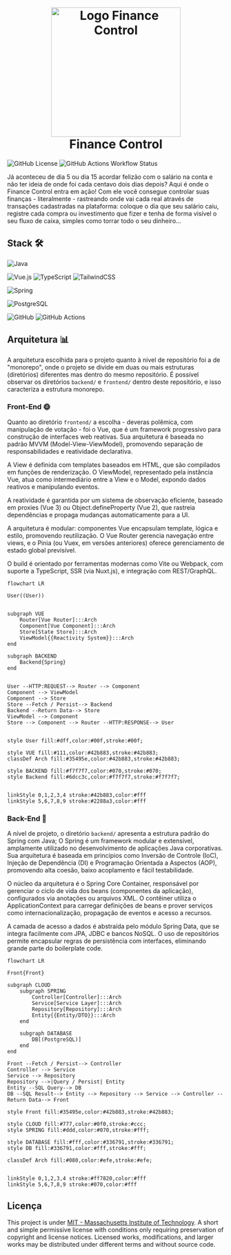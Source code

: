<h1 align="center">
  <img src="./imgs/logo.svg" height="300" width="300" alt="Logo Finance Control" /><br>
  Finance Control
</h1>

![GitHub License](https://img.shields.io/github/license/danielBRTanimacao/FinanceControl?labelColor=101010)
![GitHub Actions Workflow Status](https://img.shields.io/github/actions/workflow/status/danielBRTanimacao/FinanceControl/XXXXXX.yml?style=flat&labelColor=101010)

Já aconteceu de dia 5 ou dia 15 acordar felizão com o salário na conta e não ter ideia de onde foi cada centavo dois dias depois? Aqui é onde o Finance Control entra em ação! Com ele você consegue controlar suas finanças - literalmente - rastreando onde vai cada real através de transações cadastradas na plataforma: coloque o dia que seu salário caiu, registre cada compra ou investimento que fizer e tenha de forma visível o seu fluxo de caixa, simples como torrar todo o seu dinheiro...

## Stack 🛠️

![Java](https://img.shields.io/badge/Java-ED8B00.svg?style=for-the-badge&logo=openjdk&logoColor=white)

![Vue.js](https://img.shields.io/badge/vuejs-%2335495e.svg?style=for-the-badge&logo=vuedotjs&logoColor=%234FC08D)
![TypeScript](https://img.shields.io/badge/typescript-%23007ACC.svg?style=for-the-badge&logo=typescript&logoColor=white)
![TailwindCSS](https://img.shields.io/badge/tailwindcss-38B2AC.svg?style=for-the-badge&logo=tailwind-css&logoColor=white)

![Spring](https://img.shields.io/badge/spring-%236DB33F.svg?style=for-the-badge&logo=spring&logoColor=white)

![PostgreSQL](https://img.shields.io/badge/PostgreSQL-316192?style=for-the-badge&logo=postgresql&logoColor=white)

![GitHub](https://img.shields.io/badge/GitHub-fff?style=for-the-badge&logo=github&logoColor=181717)
![GitHub Actions](https://img.shields.io/badge/GitHub%20Actions-2088ff?style=for-the-badge&logo=github-actions&logoColor=fff)

## Arquitetura 📊

A arquitetura escolhida para o projeto quanto à nivel de repositório foi a de "monorepo", onde o projeto se divide em duas ou mais estruturas (diretórios) diferentes mas dentro do mesmo repositório. É possível observar os diretórios `backend/` e `frontend/` dentro deste repositório, e isso caracteriza a estrutura monorepo.

### Front-End 🌞

Quanto ao diretório `frontend/` a escolha - deveras polêmica, com manipulação de votação - foi o Vue, que é um framework progressivo para construção de interfaces web reativas. Sua arquitetura é baseada no padrão MVVM (Model-View-ViewModel), promovendo separação de responsabilidades e reatividade declarativa.

A View é definida com templates baseados em HTML, que são compilados em funções de renderização. O ViewModel, representado pela instância Vue, atua como intermediário entre a View e o Model, expondo dados reativos e manipulando eventos.

A reatividade é garantida por um sistema de observação eficiente, baseado em proxies (Vue 3) ou Object.defineProperty (Vue 2), que rastreia dependências e propaga mudanças automaticamente para a UI.

A arquitetura é modular: componentes Vue encapsulam template, lógica e estilo, promovendo reutilização. O Vue Router gerencia navegação entre views, e o Pinia (ou Vuex, em versões anteriores) oferece gerenciamento de estado global previsível.

O build é orientado por ferramentas modernas como Vite ou Webpack, com suporte a TypeScript, SSR (via Nuxt.js), e integração com REST/GraphQL.

```mermaid
flowchart LR

User((User))


subgraph VUE
    Router[Vue Router]:::Arch
    Component[Vue Component]:::Arch
    Store[State Store]:::Arch
    ViewModel{{Reactivity System}}:::Arch
end

subgraph BACKEND
    Backend{Spring}
end


User --HTTP:REQUEST--> Router --> Component
Component --> ViewModel
Component --> Store
Store --Fetch / Persist--> Backend
Backend --Return Data--> Store
ViewModel --> Component
Store --> Component --> Router --HTTP:RESPONSE--> User


style User fill:#dff,color:#00f,stroke:#00f;

style VUE fill:#111,color:#42b883,stroke:#42b883;
classDef Arch fill:#35495e,color:#42b883,stroke:#42b883;

style BACKEND fill:#f7f7f7,color:#070,stroke:#070;
style Backend fill:#6dcc3c,color:#f7f7f7,stroke:#f7f7f7;


linkStyle 0,1,2,3,4 stroke:#42b883,color:#fff
linkStyle 5,6,7,8,9 stroke:#2288a3,color:#fff
```

### Back-End 🌚

A nível de projeto, o diretório `backend/` apresenta a estrutura padrão do Spring com Java; O Spring é um framework modular e extensível, amplamente utilizado no desenvolvimento de aplicações Java corporativas. Sua arquitetura é baseada em princípios como Inversão de Controle (IoC), Injeção de Dependência (DI) e Programação Orientada a Aspectos (AOP), promovendo alta coesão, baixo acoplamento e fácil testabilidade.

O núcleo da arquitetura é o Spring Core Container, responsável por gerenciar o ciclo de vida dos beans (componentes da aplicação), configurados via anotações ou arquivos XML. O contêiner utiliza o ApplicationContext para carregar definições de beans e prover serviços como internacionalização, propagação de eventos e acesso a recursos.

A camada de acesso a dados é abstraída pelo módulo Spring Data, que se integra facilmente com JPA, JDBC e bancos NoSQL. O uso de repositórios permite encapsular regras de persistência com interfaces, eliminando grande parte do boilerplate code.

```mermaid
flowchart LR

Front{Front}

subgraph CLOUD
    subgraph SPRING
        Controller[Controller]:::Arch
        Service[Service Layer]:::Arch
        Repository[Repository]:::Arch
        Entity{{Entity/DTO}}:::Arch
    end

    subgraph DATABASE
        DB[(PostgreSQL)]
    end
end

Front --Fetch / Persist--> Controller
Controller --> Service
Service --> Repository
Repository -->|Query / Persist| Entity
Entity --SQL Query--> DB
DB --SQL Result--> Entity --> Repository --> Service --> Controller --Return Data--> Front

style Front fill:#35495e,color:#42b883,stroke:#42b883;

style CLOUD fill:#777,color:#0f0,stroke:#ccc;
style SPRING fill:#ddd,color:#070,stroke:#fff;

style DATABASE fill:#fff,color:#336791,stroke:#336791;
style DB fill:#336791,color:#fff,stroke:#fff;

classDef Arch fill:#080,color:#efe,stroke:#efe;


linkStyle 0,1,2,3,4 stroke:#ff7820,color:#fff
linkStyle 5,6,7,8,9 stroke:#070,color:#fff
```

<!--
## Execução

Antes de iniciar com o desenvolvimento e os comandos, é importante definir as variáveis de ambiente no seu ambiente de desenvolvimento. Abaixo a listagem de quais definir:

| Variável  | Tipo     | Necessidade            | Default | Descrição                  |
| :-------- | :------- | :--------------------- | :------ | :------------------------- |
| `EXAMPLE` | `string` | [Required \| Optional] | `Foo`   | Lorem ipsum dolor sit amet |

### Front-End


LISTA DE POSSÍVEIS AÇÕES

Linter
Checagem de Tipos
Conversão (e.g. TS -> JS)
Buscar/iniciar Migrações (Atualizações) de Banco de Dados
Atualizar Estrutura do Banco de Dados com Novas Migrações
Iniciar Testes Automatizados
Popular Banco de Dados para Execução Local
Iniciar o Servidor


#### Ação

`comando`

### Back-End

#### Ação

`comando`

## To-Do List

-   [ ] Lista
-   [ ] de
-   [ ] Tarefas
-->

## Licença

This project is under [MIT - Massachusetts Institute of Technology](https://choosealicense.com/licenses/mit/). A short and simple permissive license with conditions only requiring preservation of copyright and license notices. Licensed works, modifications, and larger works may be distributed under different terms and without source code.
